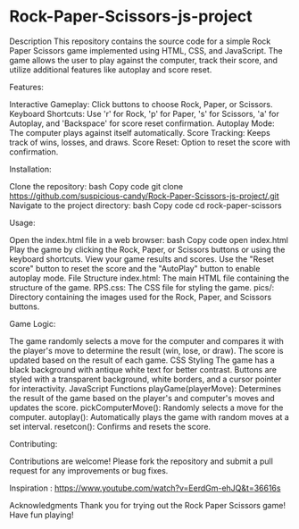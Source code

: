 # Rock-Paper-Scissors-js-project
Description
This repository contains the source code for a simple Rock Paper Scissors game implemented using HTML, CSS, and JavaScript. The game allows the user to play against the computer, track their score, and utilize additional features like autoplay and score reset.

Features:

Interactive Gameplay: Click buttons to choose Rock, Paper, or Scissors.
Keyboard Shortcuts: Use 'r' for Rock, 'p' for Paper, 's' for Scissors, 'a' for Autoplay, and 'Backspace' for score reset confirmation.
Autoplay Mode: The computer plays against itself automatically.
Score Tracking: Keeps track of wins, losses, and draws.
Score Reset: Option to reset the score with confirmation.


Installation:

Clone the repository:
bash
Copy code
git clone https://github.com/suspicious-candy/Rock-Paper-Scissors-js-project/.git
Navigate to the project directory:
bash
Copy code
cd rock-paper-scissors


Usage:

Open the index.html file in a web browser:
bash
Copy code
open index.html
Play the game by clicking the Rock, Paper, or Scissors buttons or using the keyboard shortcuts.
View your game results and scores.
Use the "Reset score" button to reset the score and the "AutoPlay" button to enable autoplay mode.
File Structure
index.html: The main HTML file containing the structure of the game.
RPS.css: The CSS file for styling the game.
pics/: Directory containing the images used for the Rock, Paper, and Scissors buttons.


Game Logic:

The game randomly selects a move for the computer and compares it with the player's move to determine the result (win, lose, or draw).
The score is updated based on the result of each game.
CSS Styling
The game has a black background with antique white text for better contrast.
Buttons are styled with a transparent background, white borders, and a cursor pointer for interactivity.
JavaScript Functions
playGame(playerMove): Determines the result of the game based on the player's and computer's moves and updates the score.
pickComputerMove(): Randomly selects a move for the computer.
autoplay(): Automatically plays the game with random moves at a set interval.
resetcon(): Confirms and resets the score.


Contributing:

Contributions are welcome! Please fork the repository and submit a pull request for any improvements or bug fixes.

Inspiration :
https://www.youtube.com/watch?v=EerdGm-ehJQ&t=36616s

Acknowledgments
Thank you for trying out the Rock Paper Scissors game! Have fun playing!
